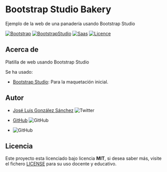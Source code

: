 # Bootstrap Studio Bakery

Ejemplo de la web de una panadería usando Bootstrap Studio

[![Bootstrap](https://img.shields.io/badge/Bootstrap-%20Ready-blueviolet)](https://getbootstrap.com/)
[![BootstrapStudio](https://img.shields.io/badge/BootstrapStudio-%20Ready-blue)](https://bootstrapstudio.io/)
[![Saas](https://img.shields.io/badge/Sass-%20Ready-ff69b4)](https://sass-lang.com/)
[![Licence](https://img.shields.io/github/license/joseluisgs/NodeMonRest)](https://github.com/joseluisgs/NodeMonRest/blob/master/LICENSE)

## Acerca de

Platilla de web usando Bootstrap Studio

Se ha usado:

- [Bootstrap Studio](https://bootstrapstudio.io/): Para la maquetación inicial.


## Autor

- [José Luis González Sánchez](https://twitter.com/joseluisgonsan) ![Twitter](https://img.shields.io/twitter/follow/joseluisgonsan?style=social)

* [GitHub](https://github.com/joseluisgs) ![GitHub](https://img.shields.io/github/followers/joseluisgs?style=social)

* ![GitHub](https://img.shields.io/github/last-commit/joseluisgs/bootstrapt-studio-bakery)

## Licencia

Este proyecto esta licenciado bajo licencia **MIT**, si desea saber más, visite el fichero [LICENSE](https://github.com/joseluisgs/notas-back-nem/blob/master/LICENSE) para su uso docente y educativo.
